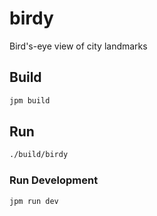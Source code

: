 # birdy
Bird's-eye view of city landmarks

## Build

```bash
jpm build
```

## Run

```bash
./build/birdy
```

### Run Development

```bash
jpm run dev
```
